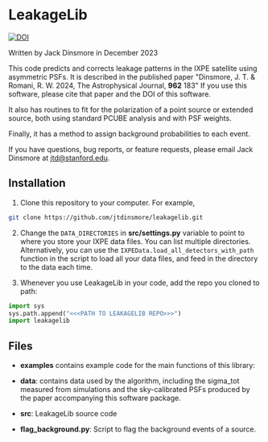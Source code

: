 # LeakageLib

[![DOI](https://zenodo.org/badge/721341641.svg)](https://zenodo.org/doi/10.5281/zenodo.10483297)

Written by Jack Dinsmore in December 2023

This code predicts and corrects leakage patterns in the IXPE satellite using asymmetric PSFs. It is described in the published paper "Dinsmore, J. T. & Romani, R. W. 2024, The Astrophysical Journal, **962** 183" If you use this software, please cite that paper and the DOI of this software.

It also has routines to fit for the polarization of a point source or extended source, both using standard PCUBE analysis and with PSF weights.

Finally, it has a method to assign background probabilities to each event.

If you have questions, bug reports, or feature requests, please email Jack Dinsmore at jtd@stanford.edu.

## Installation
1. Clone this repository to your computer. For example,
```sh
git clone https://github.com/jtdinsmore/leakagelib.git
```
2. Change the `DATA_DIRECTORIES` in **src/settings.py** variable to point to where you store your IXPE data files. You can list multiple directories. Alternatively, you can use the `IXPEData.load_all_detectors_with_path` function in the script to load all your data files, and feed in the directory to the data each time.

3. Whenever you use LeakageLib in your code, add the repo you cloned to path:
```Python
import sys
sys.path.append("<<<PATH TO LEAKAGELIB REPO>>>")
import leakagelib
```

## Files

- **examples** contains example code for the main functions of this library:

- **data**: contains data used by the algorithm, including the sigma_tot measured from simulations and the sky-calibrated PSFs produced by the paper accompanying this software package.

- **src**: LeakageLib source code

- **flag_background.py**: Script to flag the background events of a source.